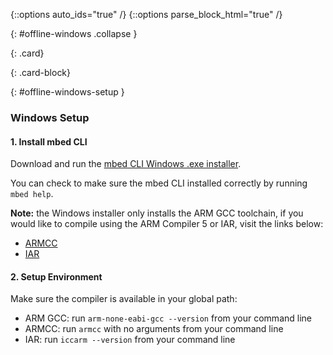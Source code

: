 {::options auto_ids="true" /}
{::options parse_block_html="true" /}

{: #offline-windows .collapse }
<div>

{: .card}
<div>

{: .card-block}
<div>

{: #offline-windows-setup }
### Windows Setup

#### 1. Install mbed CLI

Download and run the [mbed CLI Windows .exe installer](https://github.com/ARMmbed/mbed-cli-windows-installer/releases).

You can check to make sure the mbed CLI installed correctly by running `mbed help`.

**Note:** the Windows installer only installs the ARM GCC toolchain, if you would like to compile using the ARM Compiler 5 or IAR, visit the links below:

  * [ARMCC ](https://developer.arm.com/products/software-development-tools/compilers/arm-compiler/downloads/version-5)  
  * [IAR](https://www.iar.com/iar-embedded-workbench/tools-for-arm/)  

#### 2. Setup Environment

Make sure the compiler is available in your global path:

  * ARM GCC: run `arm-none-eabi-gcc --version` from your command line
  * ARMCC:  run `armcc` with no arguments from your command line
  * IAR: run `iccarm --version` from your command line
  
</div>
</div>
</div>
<p></p>
